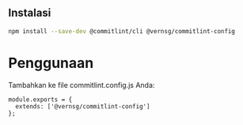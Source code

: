 ## Instalasi

```bash
npm install --save-dev @commitlint/cli @vernsg/commitlint-config
```

# Penggunaan

Tambahkan ke file commitlint.config.js Anda:

```
module.exports = {
  extends: ['@vernsg/commitlint-config']
};
```
